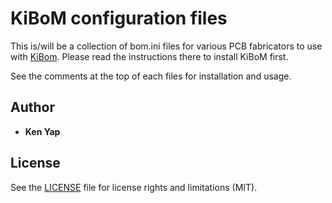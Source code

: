 # KiBoM configuration files

This is/will be a collection of bom.ini files for various PCB fabricators to use with [KiBom](https://github.com/SchrodingersGat/KiBoM). Please read the instructions there to install KiBoM first.

See the comments at the top of each files for installation and usage.

## Author

* **Ken Yap**

## License

See the [LICENSE](LICENSE.md) file for license rights and limitations (MIT).
